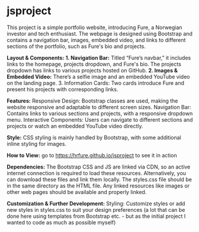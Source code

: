 # jsproject
This project is a simple portfolio website, introducing Fure, a Norwegian investor and tech enthusiast. The webpage is designed using Bootstrap and contains a navigation bar, images, embedded video, and links to different sections of the portfolio, such as Fure's bio and projects.

**Layout & Components:**
**1. Navigation Bar:**
Titled “Fure’s navbar,” it includes links to the homepage, projects dropdown, and Fure's bio. The projects dropdown has links to various projects hosted on GitHub.
**2. Images & Embedded Video:**
There’s a selfie image and an embedded YouTube video on the landing page.
3. Information Cards: Two cards introduce Fure and present his projects with corresponding links.

**Features:**
Responsive Design: Bootstrap classes are used, making the website responsive and adaptable to different screen sizes.
Navigation Bar: Contains links to various sections and projects, with a responsive dropdown menu.
Interactive Components: Users can navigate to different sections and projects or watch an embedded YouTube video directly.

**Style:**
CSS styling is mainly handled by Bootstrap, with some additional inline styling for images.

**How to View:**
go to https://hrfure.github.io/jsproject to see it in action

**Dependencies:**
The Bootstrap CSS and JS are linked via CDN, so an active internet connection is required to load these resources. Alternatively, you can download these files and link them locally.
The styles.css file should be in the same directory as the HTML file.
Any linked resources like images or other web pages should be available and properly linked.

**Customization & Further Development:**
Styling: Customize styles or add new styles in styles.css to suit your design preferences (a lot that can be done here using templates from Bootstrap etc. - but as the initial project I wanted to code as much as possible myself)







